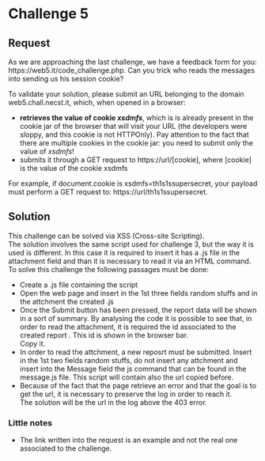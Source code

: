<h1>Challenge 5</h1>
<h2>Request</h2>
As we are approaching the last challenge, we have a feedback form for you: https://web5.it/code_challenge.php. 
Can you trick who reads the messages into sending us his session cookie?<br>

To validate your solution, please submit an URL belonging to the domain web5.chall.necst.it, which, when opened in a browser:
<ul>
  <li><strong>retrieves the value of cookie <em>xsdmfs</em></strong>, which is is already present in the cookie jar of the browser that will 
  visit your URL (the developers were sloppy, and this cookie is not HTTPOnly). Pay attention to the fact that there 
  are multiple cookies in the cookie jar: you need to submit only the value of <em>xsdmfs</em>!</li>
  <li>submits it through a GET request to https://url/[cookie], where [cookie] is the value of the cookie xsdmfs</li>
</ul>
For example, if document.cookie is xsdmfs=th1s1ssupersecret, your payload must perform a GET request to:
https://url/th1s1ssupersecret.

<h2>Solution</h2>
This challenge can be solved via XSS (Cross-site Scripting).<br>
The solution involves the same script used for challenge 3, but the way it is used is different.
In this case it is required to insert it has a .js file in the attachment field and than it is necessary
to read it via an HTML command.<br>
To solve this challenge the following passages must be done:
<ul>
  <li> Create a .js file containing the script </li>
  <li> Open the web page and insert in the 1st three fields random stuffs and in the
  attchment the created .js</li> 
  <li>Once the Submit button has been pressed, the report data will be shown in a sort of summary. By analysing the code 
  it is possible to see that, in order to read the attachment, it is required the id associated to the created report . This id
  is shown in the browser bar. <br> Copy it.</li>
  <li> In order to read the attchment, a new reposrt must be submitted. Insert in the 1st two fields
  random stuffs, do not insert any attchment and insert into the Message field the js command that can be found in the 
  message.js file. This script will contain also the url copied before.</li>
  <li> Because of the fact that the page retrieve an error and that the goal is to get the url, it is necessary to preserve the log 
  in order to reach it.<br> The solution will be the url in the log above the 403 error.</li>
</ul>

<h3>Little notes</h3>
<ul>
<li> The link written into the request is an example and not the real one associated to the challenge.</li>
</ul>
